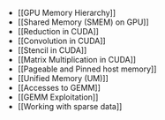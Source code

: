 - [[GPU Memory Hierarchy]]
- [[Shared Memory (SMEM) on GPU]]
- [[Reduction in CUDA]]
- [[Convolution in CUDA]]
- [[Stencil in CUDA]]
- [[Matrix Multiplication in CUDA]]
- [[Pageable and Pinned host memory]]
- [[Unified Memory (UM)]]
- [[Accesses to GEMM]]
- [[GEMM Exploitation]]
- [[Working with sparse data]]